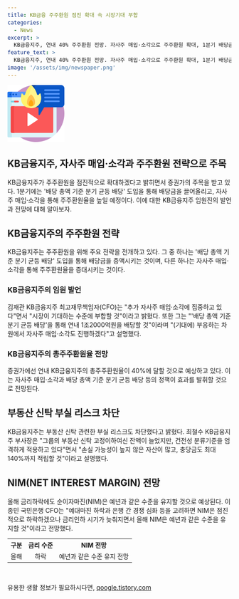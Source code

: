 ```yaml
---
title: KB금융 주주환원 점진 확대 속 시장기대 부합
categories:
  - News
excerpt: >
  KB금융지주, 연내 40% 주주환원 전망. 자사주 매입·소각으로 주주환원 확대, 1분기 배당금 확대에 이어 2분기에도 증가. 연내 1조2000억원 배당 예정. 부동산 신탁 관련 부실 리스크 차단. NIM 예년과 동일 수준 예상.
feature_text: >
  KB금융지주, 연내 40% 주주환원 전망. 자사주 매입·소각으로 주주환원 확대, 1분기 배당금 확대에 이어 2분기에도 증가. 연내 1조2000억원 배당 예정. 부동산 신탁 관련 부실 리스크 차단. NIM 예년과 동일 수준 예상.
image: '/assets/img/newspaper.png'
---
```


<p><img src="/assets/img/news.png" alt="rentncar 속보" /></p>

<h2>KB금융지주, 자사주 매입·소각과 주주환원 전략으로 주목</h2>

<p data-ke-size="size16">KB금융지주가 주주환원을 점진적으로 확대하겠다고 밝히면서 증권가의 주목을 받고 있다. 1분기에는 '배당 총액 기준 분기 균등 배당' 도입을 통해 배당금을 끌어올리고, 자사주 매입·소각을 통해 주주환원율을 높일 예정이다. 이에 대한 KB금융지주 임원진의 발언과 전망에 대해 알아보자.</p>

<h2>KB금융지주의 주주환원 전략</h2>

<p data-ke-size="size16">KB금융지주는 주주환원을 위해 주요 전략을 전개하고 있다. 그 중 하나는 '배당 총액 기준 분기 균등 배당' 도입을 통해 배당금을 증액시키는 것이며, 다른 하나는 자사주 매입·소각을 통해 주주환원율을 증대시키는 것이다.</p>

<h3>KB금융지주의 임원 발언</h3>

<p data-ke-size="size16">김재관 KB금융지주 최고재무책임자(CFO)는 "추가 자사주 매입·소각에 집중하고 있다"면서 "시장이 기대하는 수준에 부합할 것"이라고 밝혔다. 또한 그는 "'배당 총액 기준 분기 균등 배당'을 통해 연내 1조2000억원을 배당할 것"이라며 "(기대에) 부응하는 차원에서 자사주 매입·소각도 진행하겠다"고 설명했다.</p>

<h3>KB금융지주의 총주주환원율 전망</h3>

<p data-ke-size="size16">증권가에선 연내 KB금융지주의 총주주환원율이 40%에 달할 것으로 예상하고 있다. 이는 자사주 매입·소각과 배당 총액 기준 분기 균등 배당 등의 정책이 효과를 발휘할 것으로 전망된다.</p>

<h2>부동산 신탁 부실 리스크 차단</h2>

<p data-ke-size="size16">KB금융지주는 부동산 신탁 관련한 부실 리스크도 차단했다고 밝혔다. 최철수 KB금융지주 부사장은 "그룹의 부동산 신탁 고정이하여신 잔액이 늘었지만, 건전성 분류기준을 엄격하게 적용하고 있다"면서 "손실 가능성이 높지 않은 자산이 많고, 충당금도 최대 140%까지 적립할 것"이라고 설명했다.</p>

<h2>NIM(NET INTEREST MARGIN) 전망</h2>

<p data-ke-size="size16">올해 금리하락에도 순이자마진(NIM)은 예년과 같은 수준을 유지할 것으로 예상된다. 이종민 국민은행 CFO는 "예대마진 하락과 은행 간 경쟁 심화 등을 고려하면 NIM은 점진적으로 하락하겠으나 금리인하 시기가 늦춰지면서 올해 NIM은 예년과 같은 수준을 유지할 것"이라고 전망했다.</p>

<table>
    <tr>
        <th style="text-align: center;">구분</th>
        <th style="text-align: center;">금리 수준</th>
        <th style="text-align: center;">NIM 전망</th>
    </tr>
    <tr>
        <td style="text-align: center;">올해</td>
        <td style="text-align: center;">하락</td>
        <td style="text-align: center;">예년과 같은 수준 유지 전망</td>
    </tr>
</table>

<p data-ke-size="size16">&nbsp;</p>
유용한 생활 정보가 필요하시다면, <a href="https://qoogle.tistory.com" rel="dofollow">qoogle.tistory.com</a>


